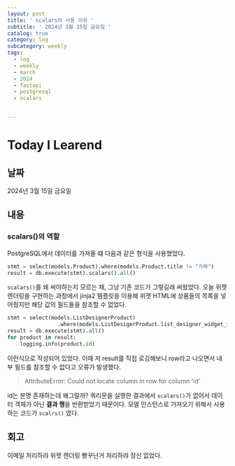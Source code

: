 ```yaml
---
layout: post
title: ' scalars의 사용 이유 '
subtitle: ' 2024년 3월 15일 금요일 '
catalog: true
category: log
subcategory: weekly
tags:
  - log
  - weekly
  - march
  - 2024
  - fastapi
  - postgresql
  - scalars


---
```


# Today I Learend

## 날짜

2024년 3월 15일 금요일

## 내용

### scalars()의 역할

PostgreSQL에서 데이터를 가져올 떄 다음과 같은 형식을 사용했었다.

```python
stmt = select(models.Product).where(models.Product.title != "가짜")
result = db.execute(stmt).scalars().all()
```

`scalars()`를 왜 써야하는지 모르는 채, 그냥 기존 코드가 그렇길래 써왔었다. 오늘 위젯 렌더링을 구현하는 과정에서 jinja2 템플릿을 이용해 위젯 HTML에 상품들의 목록을 넣어줬지만 해당 값의 필드들을 참조할 수 없었다.

```python
stmt = select(models.ListDesignerProduct)
				.where(models.ListDesigerProduct.list_designer_widget_id == 1)
result = db.execute(stmt).all()
for product in result:
	logging.info(product.id)
```

이런식으로 작성되어 있었다. 이때 저 result를 직접 로깅해보니 row라고 나오면서 내부 필드를 참조할 수 없다고 오류가 발생했다.

> AttributeError: Could not locate column in row for column 'id’

id는 분명 존재하는데 왜그럴까? 쿼리문을 실행한 결과에서 `scalars()`가 없어서 데이터 객체가 아닌 **결과 행**을 반환받았기 때문이다. 모델 인스턴스로 가져오기 위해서 사용하는 코드가 `scalrs()` 였다.

## 회고

이메일 처리하랴 위젯 렌더링 빵꾸난거 처리하랴 정신 없었다.